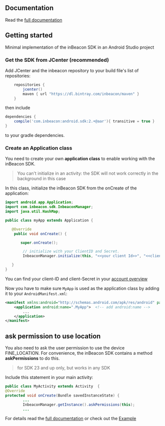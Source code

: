 ## Documentation

Read the [full documentation](documentation/README.md)

## Getting started
Minimal implementation of the inBeacon SDK in an Android Studio project

### Get the SDK from JCenter (recommended)
Add JCenter and the inbeacon repository to your build file's list of repositories:

```groovy
    repositories {
        jcenter()
        maven { url "https://dl.bintray.com/inbeacon/maven" }
    }
```

then include

```groovy
dependencies {
	compile('com.inbeacon:android.sdk:2.+@aar'){ transitive = true }
}
```
to your gradle dependencies.

### Create an Application class
You need to create your own **application class** to enable working with the inBeacon SDK.
> You can't initialize in an activity: the SDK will not work correctly in the background in this case

In this class, initialize the inBeacon SDK from the onCreate of the application:

```java
import android.app.Application;
import com.inbeacon.sdk.InbeaconManager;
import java.util.HashMap;

public class myApp extends Application {

   @Override
	public void onCreate() {

       super.onCreate();

		// initialize with your ClientID and Secret.
		InbeaconManager.initialize(this, "<<your client Id>>", "<<client Secret>>");

   }
}
```
You can find your client-ID and client-Secret in your [account overview](http://console.inbeacon.nl/account) 

Now you have to make sure `MyApp` is used as the application class by adding it to your `AndroidManifest.xml`:

```xml
<manifest xmlns:android="http://schemas.android.com/apk/res/android" package="com.inbeacon.inbeaconsdktest" >
    <application android:name=".MyApp">  <!-- add android:name -->
		...
    </application>
</manifest>
```

## ask permission to use location 
You also need to ask the user permission to use the device FINE_LOCATION. For convenience, the inBeacon SDK contains a method **askPermissions** to do this. 

> for SDK 23 and up only, but works in any SDK

Include this statement in your main activity:

```java
public class MyActivity extends Activity  { 
@Override
protected void onCreate(Bundle savedInstanceState) {
		...
		InbeaconManager.getInstance().askPermissions(this);
		...
```

For details read the [full documentation](documentation/README.md) or check out the [Example](https://github.com/inbeacon/InbeaconSdk-android/tree/master/example)


